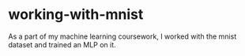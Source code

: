 # working-with-mnist
As a part of my machine learning coursework, I worked with the mnist dataset and trained an MLP on it. 
